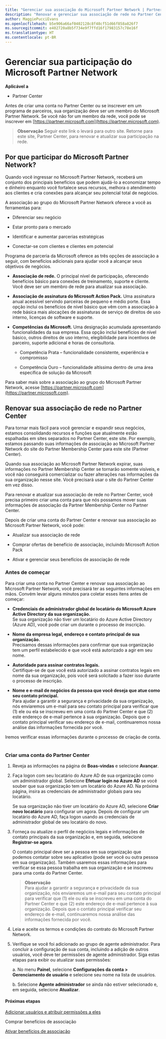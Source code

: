 ```yaml
---
title: "Gerenciar sua associação do Microsoft Partner Network | Partner Center"
description: "Renovar e gerenciar sua associação de rede no Partner Center."
author: MaggiePucciEvans
ms.openlocfilehash: b5e906a66af0402128c8f48cf51d66f858a826f7
ms.sourcegitcommit: e402720a8b5f734e9f7ffd16f17983157c78e16f
ms.translationtype: HT
ms.contentlocale: pt-BR
---
```

# <a name="manage-your-microsoft-partner-network-membership"></a>Gerenciar sua participação do Microsoft Partner Network

**Aplicável a**

-  Partner Center

Antes de criar uma conta no Partner Center ou se inscrever em um programa de parceiros, sua organização deve ser um membro do Microsoft Partner Network. Se você não for um membro da rede, você pode se inscrever em [https://partner.microsoft.com](https://partner.microsoft.com).

>**Observação** Seguir este link o levará para outro site. Retorne para este site, Partner Center, para renovar e atualizar sua participação na rede.

## <a name="why-join-the-microsoft-partner-network"></a>Por que participar do Microsoft Partner Network?

Quando você ingressar no Microsoft Partner Network, receberá um conjunto dos principais benefícios que podem ajudá-lo a economizar tempo e dinheiro enquanto você fortalece seus recursos, melhora o atendimento aos clientes e cria conexões para alcançar seu potencial total de negócios.

A associação ao grupo do Microsoft Partner Network oferece a você as ferramentas para:

- Diferenciar seu negócio

- Estar pronto para o mercado

- Identificar e aumentar parcerias estratégicas

- Conectar-se com clientes e clientes em potencial

Programa de parceria da Microsoft oferece as três opções de associação a seguir, com benefícios adicionais para ajudar você a alcançar seus objetivos de negócios.

- **Associação de rede.** O principal nível de participação, oferecendo benefícios básico para conexões de treinamento, suporte e cliente. Você deve ser um membro de rede para atualizar sua associação.

- **Associação de assinatura do Microsoft Action Pack.** Uma assinatura anual acessível servindo parceiras de pequeno e médio porte. Essa opção inclui os benefícios de nível básico que vêm com a associação à rede básica mais alocações de assinaturas de serviço de direitos de uso interno, licenças de software e suporte.

- **Competências da Microsoft.** Uma designação acumulada apresentando funcionalidades da sua empresa. Essa opção inclui benefícios de nível básico, outros direitos de uso interno, elegibilidade para incentivos de parceiro, suporte adicional e horas de consultoria.

  - Competência Prata – funcionalidade consistente, experiência e compromisso

  - Competência Ouro – funcionalidade altíssima dentro de uma área específica de solução da Microsoft

Para saber mais sobre a associação ao grupo do Microsoft Partner Network, acesse [https://partner.microsoft.com](https://partner.microsoft.com).  

## <a name="renew-your-network-membership-on-partner-center"></a>Renovar sua associação de rede no Partner Center

Para tornar mais fácil para você gerenciar e expandir seus negócios, estamos consolidando recursos e funções que atualmente estão espalhadas em sites separados no Partner Center, este site. Por exemplo, estamos passando suas informações de associação ao Microsoft Partner Network do site do Partner Membership Center para este site (Partner Center). 

Quando sua associação ao Microsoft Partner Network expirar, suas informações no Partner Membership Center se tornarão somente visíveis, e você não conseguirá comercializar ou fazer alterações nas informações da sua organização nesse site. Você precisará usar o site do Partner Center em vez disso. 

Para renovar e atualizar sua associação de rede no Partner Center, você precisa primeiro criar uma conta para que nós possamos mover suas informações de associação da Partner Membership Center no Partner Center.  

Depois de criar uma conta do Partner Center e renovar sua associação ao Microsoft Partner Network, você pode:

- Atualizar sua associação de rede

- Comprar ofertas de benefício de associação, incluindo Microsoft Action Pack 

- Ativar e gerenciar seus benefícios de associação de rede

### <a name="before-you-begin"></a>Antes de começar

Para criar uma conta no Partner Center e renovar sua associação ao Microsoft Partner Network, você precisará ter as seguintes informações em mãos. Convém levar alguns minutos para coletar esses itens antes de começar:
 
- **Credenciais de administrador global de locatário do Microsoft Azure Active Directory da sua organização.**  
Se sua organização não tiver um locatário do Azure Active Directory (Azure AD), você pode criar um durante o processo de inscrição.

- **Nome da empresa legal, endereço e contato principal de sua organização.**  
Precisamos dessas informações para confirmar que sua organização tem um perfil estabelecido e que você está autorizado a agir em seu nome. 

- **Autoridade para assinar contratos legais.**  
Certifique-se de que você está autorizado a assinar contratos legais em nome da sua organização, pois você será solicitado a fazer isso durante o processo de inscrição.

- **Nome e e-mail de negócios da pessoa que você deseja que atue como seu contato principal.**   
Para ajudar a garantir a segurança e privacidade da sua organização, nós enviaremos um e-mail para seu contato principal para verificar que (1) ele ou ela se inscreveu em uma conta do Partner Center e que (2) este endereço de e-mail pertence à sua organização. Depois que o contato principal verificar seu endereço de e-mail, continuaremos nossa análise das informações fornecida por você.
 
Iremos verificar essas informações durante o processo de criação de conta.
 
### <a name="create-a-partner-center-account"></a>Criar uma conta do Partner Center

1. Reveja as informações na página de **Boas-vindas** e selecione **Avançar**.

2. Faça logon com seu locatário do Azure AD de sua organização como um administrador global. Selecione **Efetuar login no Azure AD** se você souber que sua organização tem um locatário do Azure AD. Na próxima página, insira as credenciais de administrador globais para seu locatário.  
  
   Se sua organização não tiver um locatário do Azure AD, selecione **Criar novo locatário** para configurar um agora. Depois de configurar um locatário do Azure AD, faça logon usando as credenciais de administrador global de seu locatário do novo.

3. Forneça ou atualize o perfil de negócios legais e informações de contato principais da sua organização e, em seguida, selecione **Registrar-se agora**.  

   O contato principal deve ser a pessoa em sua organização que podemos contatar sobre seu aplicativo (pode ser você ou outra pessoa em sua organização). Também usaremos essas informações para verificar se essa pessoa trabalha em sua organização e se inscreveu para uma conta do Partner Center.

   >**Observação**<br>
   Para ajudar a garantir a segurança e privacidade da sua organização, nós enviaremos um e-mail para seu contato principal para verificar que (1) ele ou ela se inscreveu em uma conta do Partner Center e que (2) este endereço de e-mail pertence à sua organização. Depois que o contato principal verificar seu endereço de e-mail, continuaremos nossa análise das informações fornecida por você.

4. Leia e aceite os termos e condições do contrato do Microsoft Partner Network. 

5. Verifique se você foi adicionado ao grupo de agente administrador. Para concluir a configuração de sua conta, incluindo a adição de outros usuários, você deve ter permissões de agente administrador. Siga estas etapas para exibir ou atualizar suas permissões:

     a. No menu **Painel**, selecione **Configurações da conta > Gerenciamento de usuário** e selecione seu nome na lista de usuários. 

     b. Selecione **Agente administrador** se ainda não estiver selecionado e, em seguida, selecione **Atualizar**. 


#### <a name="next-steps"></a>Próximas etapas

[Adicionar usuários e atribuir permissões a eles](create-user-accounts-and-set-permissions.md)

Comprar benefícios de associação

[Ativar benefícios de associação](manage-your-partner-network-benefits.md)

